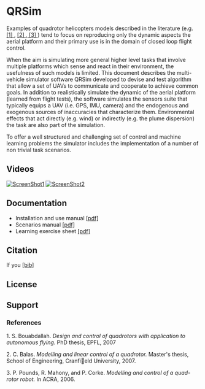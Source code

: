 QRSim
=====

Examples of quadrotor helicopters models described in the literature (e.g. [ [1] ](#one), [ [2] ](#two),[ [3] ](#three)) tend to focus on reproducing only the dynamic aspects the aerial platform and their
primary use is in the domain of closed loop flight control. 

When the aim is simulating more general higher level tasks that involve multiple platforms which sense and react in their environment, the usefulness of such models is limited.
This document describes the multi-vehicle simulator software QRSim developed to
devise and test algorithm that allow a set of UAVs to communicate and cooperate to
achieve common goals. In addition to realistically simulate the dynamic of the aerial platform (learned from flight tests), the software simulates the sensors suite that typically equips a UAV (i.e. GPS, IMU, camera) and the endogenous and exogenous sources of inaccuracies that characterize them. Environmental effects that act directly (e.g. wind) or indirectly (e.g. the plume dispersion) the task are also part of the simulation.

To offer a well structured and challenging set of control and machine learning problems
the simulator includes the implementation of a number of non trivial task scenarios.

## Videos
[![ScreenShot1](https://github.com/UCL-CompLACS/qrsim/doc/Youtube_Video1.png)](http://youtu.be/5ka4tP0z2RQ)
[![ScreenShot2](https://github.com/UCL-CompLACS/qrsim/doc/Youtube_Video2.png)](http://youtu.be/SjOaX4Z0iLk)

## Documentation
* Installation and use manual <a href="https://github.com/UCL-CompLACS/qrsim/doc/manual.pdf">[pdf]<a/>
* Scenarios manual <a href="https://github.com/UCL-CompLACS/qrsim/doc/scenarios.pdf">[pdf]<a/>
* Learning exercise sheet <a href="https://github.com/UCL-CompLACS/qrsim/doc/exercises.pdf">[pdf]<a/> 


## Citation
If you <a href="https://github.com/UCL-CompLACS/qrsim/doc/qrsimcite.bib">[bib]<a/>

## License

## Support

### References
1.<a id="one"></a>  S. Bouabdallah. _Design and control of quadrotors with application to autonomous flying._ PhD thesis, EPFL, 2007

2.<a id="two"></a>  C. Balas. _Modelling and linear control of a quadrotor._ Master's thesis, School of
Engineering, Cranfield University, 2007.

3.<a id="three"></a>  P. Pounds, R. Mahony, and P. Corke. _Modelling and control of a quad-rotor robot._
In ACRA, 2006.




